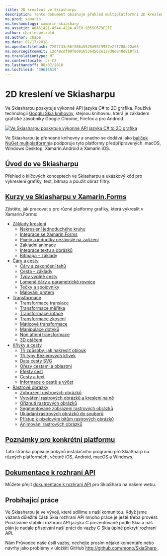 ```yaml
---
title: 2D kreslení ve Skiasharpu
description: Tento dokument obsahuje přehled multiplatformní 2D kreslení ve Skiasharpu. Odkazuje na různé pokyny, které popisují ve Skiasharpu a jeho různá rozhraní API.
ms.prod: xamarin
ms.techonology: xamarin-skiasharp
ms.assetid: A8A61421-4544-422A-A7E0-9355C67DF21E
author: charlespetzold
ms.author: chape
ms.date: 07/17/2018
ms.openlocfilehash: 7207f33e56f566a5528d93f9957e2ff780a22a65
ms.sourcegitcommit: 12d48cdf99f0d916536d562e137d0e840d818fa1
ms.translationtype: MT
ms.contentlocale: cs-CZ
ms.lasthandoff: 08/07/2018
ms.locfileid: "39615519"
---
```

# <a name="2d-drawing-with-skiasharp"></a>2D kreslení ve Skiasharpu

Ve Skiasharpu poskytuje výkonné API jazyka C# to 2D grafika. Používá technologii [Googlu Skia knihovny](http://skia.org), stejnou knihovnu, která je základem grafické zásobníky Google Chrome, Firefox a pro Android.

[![](images/ide-sml.png "Ve Skiasharpu poskytuje výkonné API jazyka C# to 2D grafika")](images/ide.png#lightbox)

Ve Skiasharpu je přenosné knihovny a snadno se dodává jako [balíček NuGet multiplatformní](https://www.nuget.org/packages/SkiaSharp)a podporuje tyto platformy předpřipravených: macOS, Windows Desktop, Xamarin.Android a Xamarin.iOS.

## <a name="introduction-to-skiasharpgraphics-gamesskiasharpintroductionmd"></a>[Úvod do ve Skiasharpu](~/graphics-games/skiasharp/introduction.md)

Přehled o klíčových konceptech ve Skiasharpu a ukázkový kód pro vykreslení grafiky, text, bitmap a použít obraz filtry.

## <a name="skiasharp-tutorials-for-xamarinformsxamarin-formsuser-interfacegraphicsskiasharpindexmd"></a>[Kurzy ve Skiasharpu v Xamarin.Forms](~/xamarin-forms/user-interface/graphics/skiasharp/index.md)

Zjistěte, jak pracovat s pro různé platformy grafiky, která vykreslit v Xamarin.Forms:

- [Základy kreslení](~/xamarin-forms/user-interface/graphics/skiasharp/basics/index.md)
  * [Nakreslení jednoduchého kruhu](~/xamarin-forms/user-interface/graphics/skiasharp/basics/circle.md)
  * [Integrace se Xamarin.Forms](~/xamarin-forms/user-interface/graphics/skiasharp/basics/integration.md)
  * [Pixely a jednotky nezávislé na zařízení](~/xamarin-forms/user-interface/graphics/skiasharp/basics/pixels.md)
  * [Základní animace](~/xamarin-forms/user-interface/graphics/skiasharp/basics/animation.md)
  * [Integrace textu a obrázků](~/xamarin-forms/user-interface/graphics/skiasharp/basics/text.md)
  * [Bitmapa – základy](~/xamarin-forms/user-interface/graphics/skiasharp/basics/bitmaps.md)
- [Čáry a cesty](~/xamarin-forms/user-interface/graphics/skiasharp/paths/index.md)
  * [Čáry a zakončení tahů](~/xamarin-forms/user-interface/graphics/skiasharp/paths/lines.md)
  * [Cesta – základy](~/xamarin-forms/user-interface/graphics/skiasharp/paths/paths.md)
  * [Typy výplně cesty](~/xamarin-forms/user-interface/graphics/skiasharp/paths/fill-types.md)
  * [Lomené čáry a parametrické rovnice](~/xamarin-forms/user-interface/graphics/skiasharp/paths/polylines.md)
  * [Tečky a spojovníky](~/xamarin-forms/user-interface/graphics/skiasharp/paths/dots.md)
  * [Malování prstem](~/xamarin-forms/user-interface/graphics/skiasharp/paths/finger-paint.md)
- [Transformace](~/xamarin-forms/user-interface/graphics/skiasharp/transforms/index.md)
  * [Transformace translace](~/xamarin-forms/user-interface/graphics/skiasharp/transforms/translate.md)
  * [Transformace měřítka](~/xamarin-forms/user-interface/graphics/skiasharp/transforms/scale.md)
  * [Transformace rotace](~/xamarin-forms/user-interface/graphics/skiasharp/transforms/rotate.md)
  * [Transformace zkosení](~/xamarin-forms/user-interface/graphics/skiasharp/transforms/skew.md)
  * [Maticové transformace](~/xamarin-forms/user-interface/graphics/skiasharp/transforms/matrix.md)
  * [Manipulace dotyků](~/xamarin-forms/user-interface/graphics/skiasharp/transforms/touch.md)
  * [Non afinní transformace](~/xamarin-forms/user-interface/graphics/skiasharp/transforms/non-affine.md)
  * [3D otáčení](~/xamarin-forms/user-interface/graphics/skiasharp/transforms/3d-rotation.md)
- [Křivky a cesty](~/xamarin-forms/user-interface/graphics/skiasharp/curves/index.md)
  * [Tři způsoby, jak nakreslit oblouk](~/xamarin-forms/user-interface/graphics/skiasharp/curves/arcs.md)
  * [Tři typy Bézierových křivek](~/xamarin-forms/user-interface/graphics/skiasharp/curves/beziers.md)
  * [Data cesty SVG](~/xamarin-forms/user-interface/graphics/skiasharp/curves/path-data.md)
  * [Ořezy cestami a oblastmi](~/xamarin-forms/user-interface/graphics/skiasharp/curves/clipping.md)
  * [Efekty cest](~/xamarin-forms/user-interface/graphics/skiasharp/curves/effects.md)
  * [Cesty a text](~/xamarin-forms/user-interface/graphics/skiasharp/curves/text-paths.md)
  * [Informace o cestě a výčet](~/xamarin-forms/user-interface/graphics/skiasharp/curves/information.md)
- [Rastrové obrázky](~/xamarin-forms/user-interface/graphics/skiasharp/bitmaps/index.md)
  * [Zobrazení rastrových obrázků](~/xamarin-forms/user-interface/graphics/skiasharp/bitmaps/displaying.md)
  * [Vytváření rastrových obrázků a kreslení na ně](~/xamarin-forms/user-interface/graphics/skiasharp/bitmaps/drawing.md)
  * [Oříznutí rastrových obrázků](~/xamarin-forms/user-interface/graphics/skiasharp/bitmaps/cropping.md)
  * [Segmentované zobrazení rastrových obrázků](~/xamarin-forms/user-interface/graphics/skiasharp/bitmaps/segmented.md)
  * [Ukládání rastrových obrázků do souborů](~/xamarin-forms/user-interface/graphics/skiasharp/bitmaps/saving.md)
  * [Přístup k pixelovým bitům rastrových obrázků](~/xamarin-forms/user-interface/graphics/skiasharp/bitmaps/pixel-bits.md)
  * [Animování rastrových obrázků](~/xamarin-forms/user-interface/graphics/skiasharp/bitmaps/animating.md)

## <a name="platform-specific-notesgraphics-gamesskiasharpplatformmd"></a>[Poznámky pro konkrétní platformu](~/graphics-games/skiasharp/platform.md)

Tato stránka popisuje pokynů instalačního programu pro SkiaSharp na různých platformách, včetně iOS, Android, macOS a Windows.

## <a name="api-documentationhttpsdeveloperxamarincomapinamespaceskiasharp"></a>[Dokumentace k rozhraní API](https://developer.xamarin.com/api/namespace/SkiaSharp/)

Můžete přejít [dokumentace k rozhraní API](https://developer.xamarin.com/api/namespace/SkiaSharp/) pro SkiaSharp na našem webu.

## <a name="work-in-progress"></a>Probíhající práce

Ve Skiasharpu je ve vývoji, které sdílíme s naší komunitou. Když jsme vázaná důležité části Skia rozhraní API mnoho práce je ještě třeba provést. Používáme stabilní rozhraní API jazyka C prezentované podle Skia a náš plán je nadále přispívání naší práci do vazby C Skia úplné pokrytí rozhraní API.

Nám Průvodce naše úsilí vazby, nechejte prosím nějaké komentáře nebo návrhy jako problémy v úložišti GitHub [ http://github.com/mono/SkiaSharp ](http://github.com/mono/SkiaSharp).
